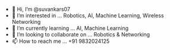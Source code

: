 - 👋 Hi, I’m @suvankars07
- 👀 I’m interested in ... Robotics, AI, Machine Learning, Wireless Networking
- 🌱 I’m currently learning ... AI, Machine Learning
- 💞️ I’m looking to collaborate on ... Robotics & Networking
- 📫 How to reach me ... +91 9832024125

<!---
suvankars07/suvankars07 is a ✨ special ✨ repository because its `README.md` (this file) appears on your GitHub profile.
You can click the Preview link to take a look at your changes.
--->
